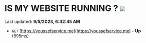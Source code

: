 # IS MY WEBSITE RUNNING ? [![](https://img.shields.io/static/v1?label=Sponsor&message=%E2%9D%A4&logo=GitHub&color=%23fe8e86)](https://github.com/sponsors/<username>)

Last updated: **9/5/2023, 6:42:45 AM**

- `GET` [https://youssefservice.me](https://youssefservice.me) - **Up** (895ms)
